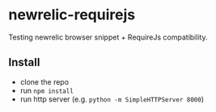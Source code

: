 # newrelic-requirejs

Testing newrelic browser snippet + RequireJs compatibility.

## Install
* clone the repo
* run `npm install`
* run http server (e.g. `python -m SimpleHTTPServer 8000`)
